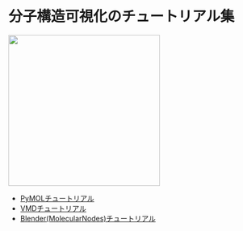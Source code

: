 # 分子構造可視化のチュートリアル集

<img src="" width="300">

- [PyMOLチュートリアル](pymol.md)
- [VMDチュートリアル](vmd.md)
- [Blender(MolecularNodes)チュートリアル](blender.md)

